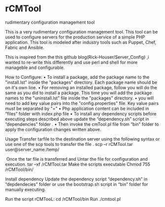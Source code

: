 # rCMTool
rudimentary configuration management tool

This is a very rudimentary configuration management tool. This tool can be used to configure servers for the production service of a simple PHP application. This tool is modeled after industry tools such as Puppet, Chef, Fabric and Ansible.

This is inspired from the this github blog(Rick-Houser/Server_Config) ,i wanted to re-write this differently and use perl and shell for more manageble and configurable.


How to Configure:
•	To install a package, add the package name to the "install.lst" inside the "packages" directory. Each package name should be on it's own line.
•	For removing an installed package, follow you will do the same as you did to install a package. This time you will add the package names to the "uninstall.lst" file inside the "packages" directory.
•	you will need to add key value pairs into the "config.properties" file. Key value pairs must be separated by "=" 
•	Php application content can be included in “files” folder with index.php file
•	To install any dependency scripts before executing steps described above update the “dependency.sh” script in “dependencies” folder .
•	Then invoke the cmTool.pl file from “bin” folder to apply the configuration changes written above.

Usage
Transfer tarfile to the destination server using the following syntax or use one of the scp tools to transfer the file .
	scp –r  rCMTool.tar user@server_name:/temp/
  
  Once the tar file is transferred and Untar the file for configuration and execution.
	tar –xf <temp>/rCMTool.tar
Make the scripts executable
	Chmod 755  <temp>/rCMTool/bin/

Install dependency
	Update the dependency script “dependency.sh” in “depdendecies” folder or use the bootstrap.sh script in “bin” folder for manually executing.
  
Run the script rCMTooL:
	cd <temp>/rCMTool/bin
	Run  ./cmtool.pl 
